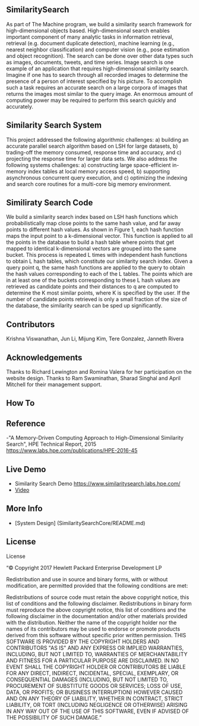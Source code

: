 ## SimilaritySearch
As part of The Machine program, we build a similarity search framework for high-dimensional objects based.  High-dimensional search enables important component of many analytic tasks in information retrieval, retrieval (e.g. document duplicate detection), machine learning (e.g., nearest neighbor classification) and computer vision (e.g., pose estimation and object recognition). The search can be done over other data types such as images, documents, tweets, and time series. 
Image search is one example of an application that requires high-dimensional similarity search. Imagine if one has to search through all recorded images to determine the presence of a person of interest specified by his picture. To accomplish such a task requires an accurate search on a large corpora of images that returns the images most similar to the query image. An enormous amount of computing power may be required to perform this search quickly and accurately.

## Similarity Search System
This project addressed the following algorithmic challenges: a) building an accurate parallel search algorithm based on LSH for large datasets, b) trading-off the memory consumed, response time and accuracy, and c) projecting the response time for larger data sets. We also address the following systems challenges: a) constructing large space-efficient in-memory index tables at local memory access speed, b) supporting asynchronous concurrent query execution, and c) optimizing the indexing and search core routines for a multi-core big memory environment.

## Similiraty Search Code
We build a similarity search index based on LSH hash functions which probabilistically map close points to the same hash value, and far away points to different hash values. As shown in Figure 1, each hash function maps the input point to a k-dimensional vector. This function is applied to all the points in the database to build a hash table where points that get mapped to identical k-dimensional vectors are grouped into the same bucket. This process is repeated L times with independent hash functions to obtain L hash tables, which constitute our similarity search index. Given a query point q, the same hash functions are applied to the query to obtain the hash values corresponding to each of the L tables. The points which are in at least one of the buckets corresponding to these L hash values are retrieved as candidate points and their distances to q are computed to determine the K most similar points, where K is specified by the user. If the number of candidate points retrieved is only a small fraction of the size of the database, the similarity search can be sped up significantly. 

## Contributors
Krishna Viswanathan, Jun Li, Mijung Kim, Tere Gonzalez, Janneth Rivera

## Acknowledgements
Thanks to Richard Lewington and Romina Valera for her participation on the website design. Thanks to Ram Swaminathan, Sharad Singhal and April Mitchell for their management support.

## How To

## Reference
-"A Memory-Driven Computing Approach to High-Dimensional Similarity Search", HPE Technical Report, 2015 https://www.labs.hpe.com/publications/HPE-2016-45

## Live Demo
- Similarity Search Demo https://www.similaritysearch.labs.hpe.com/
- [Video](demo/demo.mp4)
## More Info
- [System Design] (SimilaritySearchCore/README.md)
	

## License
License

“© Copyright 2017 Hewlett Packard Enterprise Development LP

Redistribution and use in source and binary forms, with or without modification, are permitted provided that the following conditions are met:

Redistributions of source code must retain the above copyright notice, this list of conditions and the following disclaimer.
Redistributions in binary form must reproduce the above copyright notice, this list of conditions and the following disclaimer in the documentation and/or other materials provided with the distribution.
Neither the name of the copyright holder nor the names of its contributors may be used to endorse or promote products derived from this software without specific prior written permission. THIS SOFTWARE IS PROVIDED BY THE COPYRIGHT HOLDERS AND CONTRIBUTORS "AS IS" AND ANY EXPRESS OR IMPLIED WARRANTIES, INCLUDING, BUT NOT LIMITED TO, WARRANTIES OF MERCHANTABILITY AND FITNESS FOR A PARTICULAR PURPOSE ARE DISCLAIMED. IN NO EVENT SHALL THE COPYRIGHT HOLDER OR CONTRIBUTORS BE LIABLE FOR ANY DIRECT, INDIRECT, INCIDENTAL, SPECIAL, EXEMPLARY, OR CONSEQUENTIAL DAMAGES (INCLUDING, BUT NOT LIMITED TO, PROCUREMENT OF SUBSTITUTE GOODS OR SERVICES; LOSS OF USE, DATA, OR PROFITS; OR BUSINESS INTERRUPTION) HOWEVER CAUSED AND ON ANY THEORY OF LIABILITY, WHETHER IN CONTRACT, STRICT LIABILITY, OR TORT (INCLUDING NEGLIGENCE OR OTHERWISE) ARISING IN ANY WAY OUT OF THE USE OF THIS SOFTWARE, EVEN IF ADVISED OF THE POSSIBILITY OF SUCH DAMAGE.”
